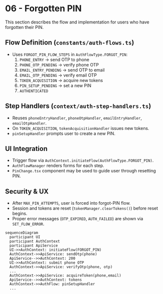 # 06 - Forgotten PIN

This section describes the flow and implementation for users who have forgotten their PIN.

## Flow Definition (`constants/auth-flows.ts`)
- Uses `FORGOT_PIN_FLOW_STEPS` in `AuthFlowType.FORGOT_PIN`:
  1. `PHONE_ENTRY` → send OTP to phone
  2. `PHONE_OTP_PENDING` → verify phone OTP
  3. `EMAIL_ENTRY_PENDING` → send OTP to email
  4. `EMAIL_OTP_PENDING` → verify email OTP
  5. `TOKEN_ACQUISITION` → acquire new tokens
  6. `PIN_SETUP_PENDING` → set a new PIN
  7. `AUTHENTICATED`

## Step Handlers (`context/auth-step-handlers.ts`)
- Reuses `phoneEntryHandler`, `phoneOtpHandler`, `emailEntryHandler`, `emailOtpHandler`.
- On `TOKEN_ACQUISITION`, `tokenAcquisitionHandler` issues new tokens.
- `pinSetupHandler` prompts user to create a new PIN.

## UI Integration
- Trigger flow via `AuthContext.initiateFlow(AuthFlowType.FORGOT_PIN)`.
- `AuthFlowManager` renders forms for each step.
- `PinChange.tsx` component may be used to guide user through resetting PIN.

## Security & UX
- After `MAX_PIN_ATTEMPTS`, user is forced into forgot-PIN flow.
- Session and tokens are reset (`tokenManager.clearTokens()`) before reset begins.
- Proper error messages (`OTP_EXPIRED`, `AUTH_FAILED`) are shown via `SET_FLOW_ERROR`.

```mermaid
sequenceDiagram
  participant UI
  participant AuthContext
  participant ApiService
  UI->>AuthContext: initiateFlow(FORGOT_PIN)
  AuthContext->>ApiService: sendOtp(phone)
  ApiService-->>AuthContext: 200
  UI->>AuthContext: submit phone OTP
  AuthContext->>ApiService: verifyOtp(phone, otp)
  ...
  AuthContext->>ApiService: acquireToken(phone,email)
  ApiService-->>AuthContext: tokens
  AuthContext->>AuthFlow: pinSetupHandler
  ...
```
